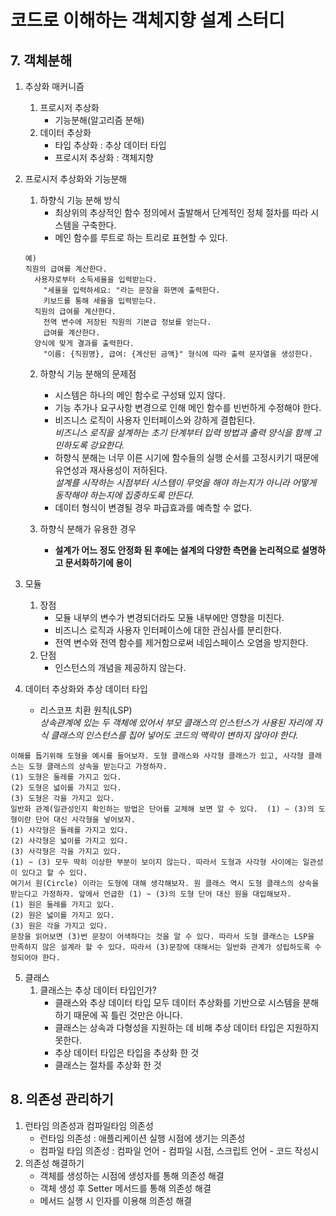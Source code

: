 # 코드로 이해하는 객체지향 설계 스터디

## 7. 객체분해

1. 추상화 매커니즘
    1. 프로시저 추상화
        - 기능분해(알고리즘 분해)
    2. 데이터 추상화
        - 타입 추상화 : 추상 데이터 타입
        - 프로시저 추상화 : 객체지향

2. 프로시저 추상화와 기능분해
    1. 하향식 기능 분해 방식
        - 최상위의 추상적인 함수 정의에서 출발해서 단계적인 정체 절차를 따라 시스템을 구축한다.
        - 메인 함수를 루트로 하는 트리로 표현할 수 있다.
      
      ```
      예)
      직원의 급여를 계산한다.
        사용자로부터 소득세율을 입력받는다.
          "세율을 입력하세요: "라는 문장을 화면에 출력한다.
          키보드를 통해 세율을 입력받는다.
        직원의 급여를 계산한다.
          전역 변수에 저장된 직원의 기본급 정보를 얻는다.
          급여를 계산한다.
        양식에 맞게 결과를 출력한다.
          "이름: {직원명}, 급여: {계산된 금액}" 형식에 따라 출력 문자열을 생성한다.
      ```
    2. 하향식 기능 분해의 문제점
        * 시스템은 하나의 메인 함수로 구성돼 있지 않다.
        * 기능 추가나 요구사항 변경으로 인해 메인 함수를 빈번하게 수정해야 한다.
        * 비즈니스 로직이 사용자 인터페이스와 강하게 결합된다.<br>
          *비즈니스 로직을 설계하는 초기 단계부터 입력 방법과 출력 양식을 함께 고민하도록 강요한다.*
        * 하향식 분해는 너무 이른 시기에 함수들의 실행 순서를 고정시키기 때문에 유연성과 재사용성이 저하된다.<br>
          *설계를 시작하는 시점부터 시스템이 무엇을 해야 하는지가 아니라 어떻게 동작해야 하는지에 집중하도록 만든다.*
        * 데이터 형식이 변경될 경우 파급효과를 예측할 수 없다.

    3. 하향식 분해가 유용한 경우
        + **설계가 어느 정도 안정화 된 후에는 설계의 다양한 측면을 논리적으로 설명하고 문서화하기에 용이**

3. 모듈
    1. 장점
        + 모듈 내부의 변수가 변경되더라도 모듈 내부에만 영향을 미친다.
        + 비즈니스 로직과 사용자 인터페이스에 대한 관심사를 분리한다.
        + 전역 변수와 전역 함수를 제거함으로써 네임스페이스 오염을 방지한다.
    2. 단점
        + 인스턴스의 개념을 제공하지 않는다.
        
4. 데이터 추상화와 추상 데이터 타입<br>
    - 리스코프 치환 원칙(LSP)<br>
    *상속관계에 있는 두 객체에 있어서 부모 클래스의 인스턴스가 사용된 자리에 자식 클래스의 인스턴스를 집어 넣어도 코드의 맥락이 변하지 않아야 한다.*
```
이해를 돕기위해 도형을 예시를 들어보자. 도형 클래스와 사각형 클래스가 있고, 사각형 클래스는 도형 클래스의 상속을 받는다고 가정하자.
(1) 도형은 둘레를 가지고 있다.
(2) 도형은 넓이를 가지고 있다.
(3) 도형은 각을 가지고 있다.
일반화 관계(일관성인지 확인하는 방법은 단어를 교체해 보면 알 수 있다.  (1) ~ (3)의 도형이란 단어 대신 사각형을 넣어보자.
(1) 사각형은 둘레를 가지고 있다.
(2) 사각형은 넓이를 가지고 있다.
(3) 사각형은 각을 가지고 있다.
(1) ~ (3) 모두 딱히 이상한 부분이 보이지 않는다. 따라서 도형과 사각형 사이에는 일관성이 있다고 할 수 있다.
여기서 원(Circle) 이라는 도형에 대해 생각해보자. 원 클래스 역시 도형 클래스의 상속을 받는다고 가정하자. 앞에서 언급한 (1) ~ (3)의 도형 단어 대신 원을 대입해보자.
(1) 원은 둘레를 가지고 있다.
(2) 원은 넓이를 가지고 있다.
(3) 원은 각을 가지고 있다.
문장을 읽어보면 (3)번 문장이 어색하다는 것을 알 수 있다. 따라서 도형 클래스는 LSP을 만족하지 않은 설계라 할 수 있다. 따라서 (3)문장에 대해서는 일반화 관계가 성립하도록 수정되어야 한다.
```

5. 클래스
    1. 클래스는 추상 데이터 타입인가?<br>
        - 클래스와 추상 데이터 타입 모두 데이터 추상화를 기반으로 시스템을 분해하기 때문에 꼭 틀린 것만은 아니다.
        - 클래스는 상속과 다형성을 지원하는 데 비해 추상 데이터 타입은 지원하지 못한다.
        - 추상 데이터 타입은 타입을 추상화 한 것
        - 클래스는 절차를 추상화 한 것

## 8. 의존성 관리하기
1. 런타임 의존성과 컴파일타임 의존성
    - 런타임 의존성 : 애플리케이션 실행 시점에 생기는 의존성
    - 컴파일 타임 의존성 : 컴파일 언어 - 컴파일 시점, 스크립트 언어 - 코드 작성시
2. 의존성 해결하기
    - 객체를 생성하는 시점에 생성자를 통해 의존성 해결
    - 객체 생성 후 Setter 메서드를 통해 의존성 해결
    - 메서드 실행 시 인자를 이용해 의존성 해결

